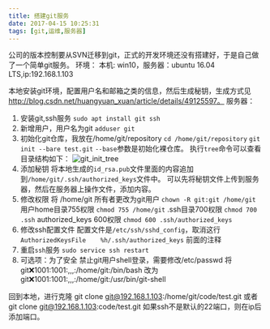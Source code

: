 ```yaml
---
title: 搭建git服务
date: 2017-04-15 10:25:31
tags: [git,运维,服务器]
---
```

公司的版本控制要从SVN迁移到git，正式的开发环境还没有搭建好，于是自己做了一个简单git服务。
环境：
本机: win10，服务器：ubuntu 16.04 LTS,ip:192.168.1.103
<!--more-->
本地安装git环境，配置用户名和邮箱之类的信息，然后生成秘钥，生成方式见 http://blog.csdn.net/huangyuan_xuan/article/details/49125597。
服务器：
1. 安装git,ssh服务
`sudo apt install git ssh`
2. 新增用户，用户名为git
`adduser git`
3. 初始化git仓库，我放在/home/git/repository
`cd /home/git/repository`
`git init --bare test.git`
`--base`参数是初始化裸仓库。
执行`tree`命令可以查看目录结构如下：
![git_init_tree](/image/git/git_init_tree.png) 
4. 添加秘钥
将本地生成的`id_rsa.pub`文件里面的内容追加到`/home/git/.ssh/authorized_keys`文件中。
可以先将秘钥文件上传到服务器，然后在服务器上操作文件，添加内容。
5. 修改权限
将 /home/git 所有者更改为git用户
`chown -R git:git /home/git`
用户home目录755权限
`chmod 755 /home/git`
.ssh目录700权限
`chmod 700 .ssh`
authorized_keys 600权限
`chmod 600 .ssh/authorized_keys`
6. 修改ssh配置文件
配置文件是`/etc/ssh/sshd_config`，取消这行 `AuthorizedKeysFile    %h/.ssh/authorized_keys` 前面的注释
7. 重启`ssh`服务
`sudo service ssh restart`
8. 可选项：为了安全 禁止git用户shell登录，需要修改/etc/passwd
将 git:x:1001:1001:,,,:/home/git:/bin/bash
改为 git:x:1001:1001:,,,:/home/git:/usr/bin/git-shell

回到本地，进行克隆
git clone git@192.168.1.103:/home/git/code/test.git
或者
git clone git@192.168.1.103:code/test.git
如果ssh不是默认的22端口，则在ip后添加端口。
